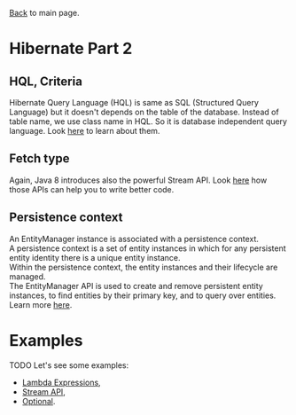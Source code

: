 [Back](../README.md) to main page.

# Hibernate Part 2

## HQL, Criteria

Hibernate Query Language (HQL) is same as SQL (Structured Query Language) but it doesn't depends on the table of the database. Instead of table name, we use class name in HQL. So it is database independent query language.
Look [here](https://www.javatpoint.com/hql) to learn about them.

## Fetch type

Again, Java 8 introduces also the powerful Stream API.
Look [here](https://www.udemy.com/course/stream-api-in-java-8/) how those APIs can help you to write better code.

## Persistence context

An EntityManager instance is associated with a persistence context. <br/>
A persistence context is a set of entity instances in which for any persistent entity identity there is a unique entity instance. <br/>
Within the persistence context, the entity instances and their lifecycle are managed. <br/>
The EntityManager API is used to create and remove persistent entity instances, to find entities by their primary key, and to query over entities.
Learn more [here](https://www.baeldung.com/jpa-hibernate-persistence-context).

# Examples

TODO
Let's see some examples:

- [Lambda Expressions](src/test/java/test/LambdaExpressionsTest.java),
- [Stream API](src/test/java/test/StreamsTest.java),
- [Optional](src/test/java/test/OptionalTest.java).


